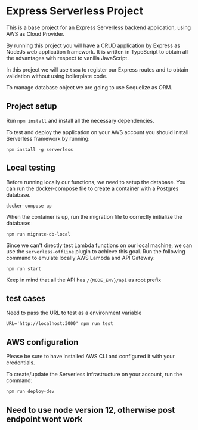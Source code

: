 # Express Serverless Project

This is a base project for an Express Serverless backend application, using AWS as Cloud Provider.

By running this project you will have a CRUD application by Express as NodeJs web application framework.
It is written in TypeScript to obtain all the advantages with respect to vanilla JavaScript.

In this project we will use ```tsoa``` to register our Express routes and to obtain validation without using boilerplate code.

To manage database object we are going to use Sequelize as ORM.

## Project setup

Run ```npm install``` and install all the necessary dependencies.

To test and deploy the application on your AWS account you should install Serverless framework by running:

    npm install -g serverless

## Local testing
Before running locally our functions, we need to setup the database.
You can run the docker-compose file to create a container with a Postgres database.

    docker-compose up

When the container is up, run the migration file to correctly initialize the database:

    npm run migrate-db-local
    
Since we can't directly test Lambda functions on our local machine, we can use the ```serverless-offline``` plugin to achieve this goal.
Run the following command to emulate locally AWS Lambda and API Gateway:

    npm run start
    
Keep in mind that all the API has `/{NODE_ENV}/api` as root prefix

## test cases

Need to pass the URL to test as a environment variable

    URL='http://localhost:3000' npm run test

## AWS configuration

Please be sure to have installed AWS CLI and configured it with your credentials.

To create/update the Serverless infrastructure on your account, run the command:

    npm run deploy-dev

## Need to use node version 12, otherwise post endpoint wont work